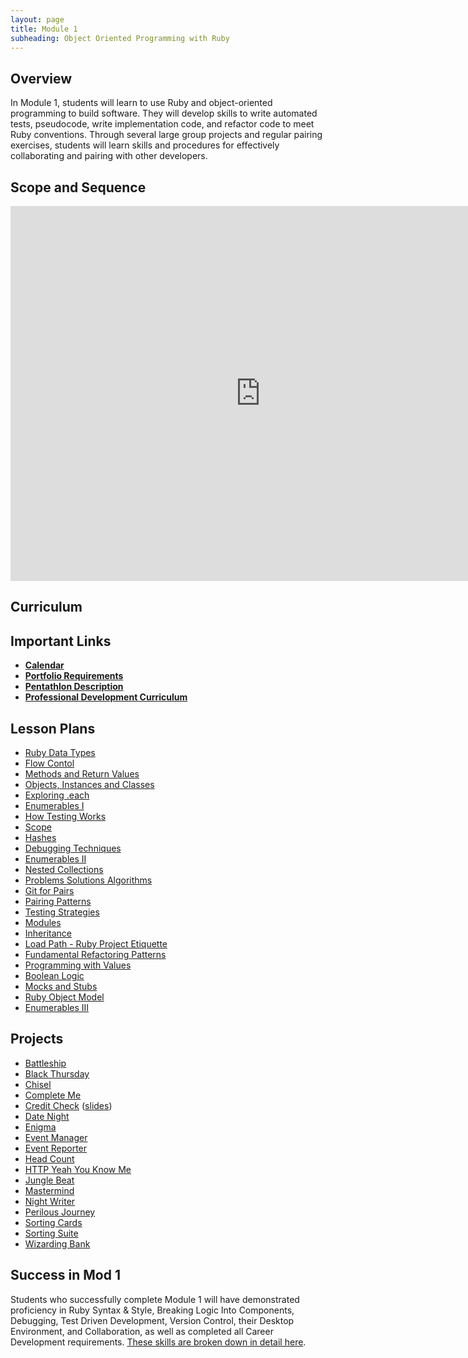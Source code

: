 ```yaml
---
layout: page
title: Module 1
subheading: Object Oriented Programming with Ruby
---
```


## Overview

In Module 1, students will learn to use Ruby and object-oriented programming to build software. They will develop skills to write automated tests, pseudocode, write implementation code, and refactor code to meet Ruby conventions. Through several large group projects and regular pairing exercises, students will learn skills and procedures for effectively collaborating and pairing with other developers.

## Scope and Sequence

<iframe src="https://calendar.google.com/calendar/embed?src=casimircreative.com_59k8msrrc2ddhcv787vubvp0s4@group.calendar.google.com&ctz=America/Denver&mode=week" style="border: 0" width="800" height="600" frameborder="0" scrolling="no"></iframe>

## Curriculum
<!--
<ul class="outlines">
  <a href="weekly_outlines/week_1">
    <li class="outline">
    Week 1
    </li>
  </a>
  <a href="weekly_outlines/week_2">
    <li class="outline">
    Week 2
    </li>
  </a>
  <a href="weekly_outlines/week_3">
    <li class="outline">
    Week 3
    </li>
  </a>
  <a href="weekly_outlines/week_4">
    <li class="outline">
    Week 4
    </li>
  </a>
  <a href="weekly_outlines/week_5">
    <li class="outline">
    Week 5
    </li>
  </a>
  <a href="weekly_outlines/week_6">
    <li class="outline">
    Week 6
    </li>
  </a>
</ul>
-->

## Important Links

*   [__Calendar__](http://bit.ly/2k6ksyH)
*   [__Portfolio Requirements__](portfolios)
*   [__Pentathlon Description__](pentathlon)
*   [__Professional Development Curriculum__](https://github.com/turingschool/career-development-curriculum/tree/master/module_one)

## Lesson Plans

* [Ruby Data Types](./lessons/ruby_data_types)
* [Flow Contol](./lessons/flow_control)
* [Methods and Return Values](./lessons/methods_and_return_values)
* [Objects, Instances and Classes](./lessons/objects_classes_instances)
* [Exploring .each](./lessons/exploring_each)
* [Enumerables I](./lessons/beginner_enumerables)
* [How Testing Works](./lessons/how_testing_works)
* [Scope](./lessons/intro_to_scope)
* [Hashes](./lessons/introducing_hashes)
* [Debugging Techniques](./lessons/debugging_techniques)
* [Enumerables II](./lessons/intermediate_enumerables)
* [Nested Collections](./lessons/nested_collections)
* [Problems Solutions Algorithms](./lessons/problems_solutions_algorithms)
* [Git for Pairs](./lessons/git_for_pairs_new)
* [Pairing Patterns](./lessons/pairing_patterns)
* [Testing Strategies](./lessons/testing_strategies_1)
* [Modules](./lessons/modules)
* [Inheritance](./lessons/inheritance)
* [Load Path - Ruby Project Etiquette](./lessons/ruby_project_etiquette)
* [Fundamental Refactoring Patterns](./lessons/fundamental_refactoring_patterns)
* [Programming with Values]()
* [Boolean Logic](./lessons/boolean_logic)
* [Mocks and Stubs](./lessons/mocks_stubs)
* [Ruby Object Model](./lessons/ruby_object_model)
* [Enumerables III](./lessons/advanced_enumerables)


## Projects

* [Battleship](./projects/battleship)
* [Black Thursday](./projects/black_thursday)  
* [Chisel](./projects/chisel)
* [Complete Me](./projects/complete_me)
* [Credit Check](./projects/credit_check.markdown) ([slides](./slides/credit_check))
* [Date Night](./projects/date_night)
* [Enigma](./projects/enigma)
* [Event Manager](./projects/eventmanager)
* [Event Reporter](./projects/event_reporter)
* [Head Count](./projects/headcount)
* [HTTP Yeah You Know Me](./projects/http_yeah_you_know_me)
* [Jungle Beat](./projects/jungle_beat)
* [Mastermind](./projects/mastermind)
* [Night Writer](./projects/night_writer)
* [Perilous Journey](./projects/perilous_journey)
* [Sorting Cards](./projects/sorting_cards)
* [Sorting Suite](./projects/sorting_suite)
* [Wizarding Bank](./projects/wizarding_bank)

## Success in Mod 1

Students who successfully complete Module 1 will have demonstrated proficiency in Ruby Syntax & Style, Breaking Logic Into Components, Debugging, Test Driven Development, Version Control, their Desktop Environment, and Collaboration, as well as completed all Career Development requirements. [These skills are broken down in detail here](success).
